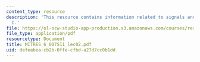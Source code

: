 ```yaml
---
content_type: resource
description: 'This resource contains information related to signals and systems: part
  I.'
file: https://ol-ocw-studio-app-production.s3.amazonaws.com/courses/res-6-007-signals-and-systems-spring-2011/defeabeacb2b0ffecfbda27d7cc0b1dd_MITRES_6_007S11_lec02.pdf
file_type: application/pdf
resourcetype: Document
title: MITRES_6_007S11_lec02.pdf
uid: defeabea-cb2b-0ffe-cfbd-a27d7cc0b1dd
---
```

